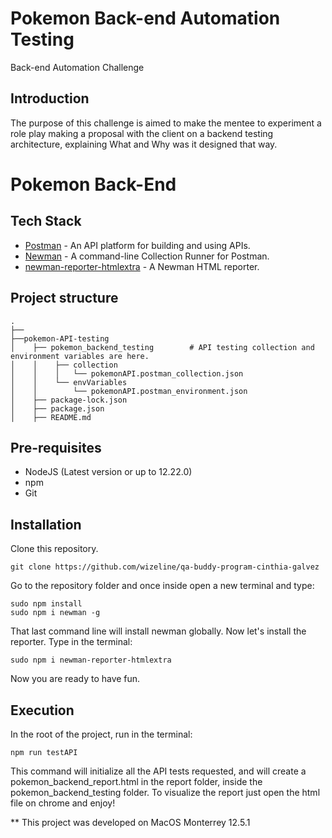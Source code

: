 # Pokemon Back-end Automation Testing
Back-end Automation Challenge

## Introduction

The purpose of this challenge is aimed to make the mentee to experiment a role play making a proposal with the client on a backend testing architecture, explaining What and Why was it designed that way.

# Pokemon Back-End

## Tech Stack

* [Postman](https://www.postman.com/) - An API platform for building and using APIs.
* [Newman](https://www.npmjs.com/package/newman) - A command-line Collection Runner for Postman. 
* [newman-reporter-htmlextra](https://www.npmjs.com/package/newman-reporter-htmlextra) - A Newman HTML reporter.

## Project structure
```
.
├──
├──pokemon-API-testing
│    ├── pokemon_backend_testing		# API testing collection and environment variables are here.
│    │	  ├── collection
│    │    │   └── pokemonAPI.postman_collection.json
│    │    └── envVariables
│    │        └── pokemonAPI.postman_environment.json  
│    ├── package-lock.json      
│    ├── package.json      
│    ├── README.md
```

## Pre-requisites

* NodeJS (Latest version or up to 12.22.0)
* npm
* Git

## Installation

Clone this repository.
```
git clone https://github.com/wizeline/qa-buddy-program-cinthia-galvez
```
Go to the repository folder and once inside open a new terminal and type:
```
sudo npm install
sudo npm i newman -g
```
That last command line will install newman globally. Now let's install the reporter. Type in the terminal:
```
sudo npm i newman-reporter-htmlextra
```
Now you are ready to have fun.

## Execution 

In the root of the project, run in the terminal:
```
npm run testAPI
```
This command will initialize all the API tests requested, and will create a pokemon_backend_report.html in the report folder, inside the pokemon_backend_testing folder. To visualize the report just open the html file on chrome and enjoy!

** This project was developed on MacOS Monterrey 12.5.1
